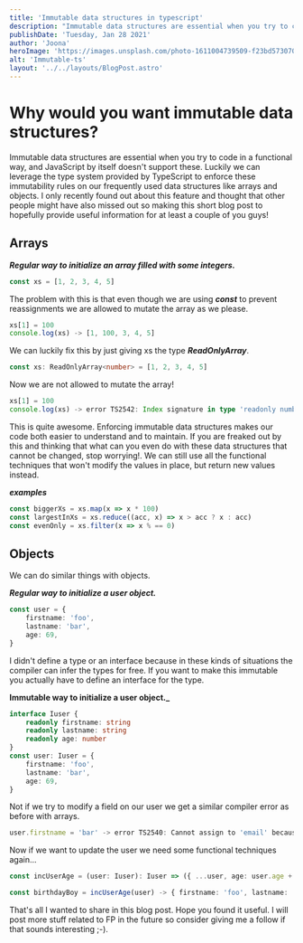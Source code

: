 ```yaml
---
title: 'Immutable data structures in typescript'
description: "Immutable data structures are essential when you try to code in a functional way, and JavaScript by itself doesn't support these."
publishDate: 'Tuesday, Jan 28 2021'
author: 'Joona'
heroImage: 'https://images.unsplash.com/photo-1611004739509-f23bd5730705?ixid=MnwxMjA3fDB8MHxwaG90by1wYWdlfHx8fGVufDB8fHx8&ixlib=rb-1.2.1&auto=format&fit=crop&w=1470&q=80'
alt: 'Immutable-ts'
layout: '../../layouts/BlogPost.astro'
---
```



# Why would you want immutable data structures?

Immutable data structures are essential when you try to code in a functional way, and JavaScript by itself doesn't support these. Luckily we can leverage the type system provided by TypeScript to enforce these immutability rules on our frequently used data structures like arrays and objects.
I only recently found out about this feature and thought that other people might have also missed out so making this short blog post to hopefully provide useful information for at least a couple of you guys!

## Arrays

**_Regular way to initialize an array filled with some integers._**

```ts
const xs = [1, 2, 3, 4, 5]
```

The problem with this is that even though we are using **_const_** to prevent reassignments we are allowed to mutate the array as we please.

```ts
xs[1] = 100
console.log(xs) -> [1, 100, 3, 4, 5]
```

We can luckily fix this by just giving xs the type **_ReadOnlyArray_**.

```ts
const xs: ReadOnlyArray<number> = [1, 2, 3, 4, 5]
```

Now we are not allowed to mutate the array!

```ts
xs[1] = 100
console.log(xs) -> error TS2542: Index signature in type 'readonly number[]' only permits reading.
```

This is quite awesome. Enforcing immutable data structures makes our code both easier to understand and to maintain. If you are freaked out by this and thinking that what can you even do with these data structures that cannot be changed, stop worrying!. We can still use all the functional techniques that won't modify the values in place, but return new values instead.

**_examples_**

```ts
const biggerXs = xs.map(x => x * 100)
const largestInXs = xs.reduce((acc, x) => x > acc ? x : acc)
const evenOnly = xs.filter(x => x % == 0)
```

## Objects

We can do similar things with objects.

**_Regular way to initialize a user object._**

```ts
const user = {
    firstname: 'foo',
    lastname: 'bar',
    age: 69,
}
```

I didn't define a type or an interface because in these kinds of situations the compiler can infer the types for free. If you want to make this immutable you actually have to define an interface for the type.

**Immutable way to initialize a user object.\_**

```ts
interface Iuser {
    readonly firstname: string
    readonly lastname: string
    readonly age: number
}
const user: Iuser = {
    firstname: 'foo',
    lastname: 'bar',
    age: 69,
}
```

Not if we try to modify a field on our user we get a similar compiler error as before with arrays.

```ts
user.firstname = 'bar' -> error TS2540: Cannot assign to 'email' because it is a read-only property.
```

Now if we want to update the user we need some functional techniques again...

```ts
const incUserAge = (user: Iuser): Iuser => ({ ...user, age: user.age + 1 })

const birthdayBoy = incUserAge(user) -> { firstname: 'foo', lastname: 'var', age: 70 }
```

That's all I wanted to share in this blog post. Hope you found it useful. I will post more stuff related to FP in the future so consider giving me a follow if that sounds interesting ;-).